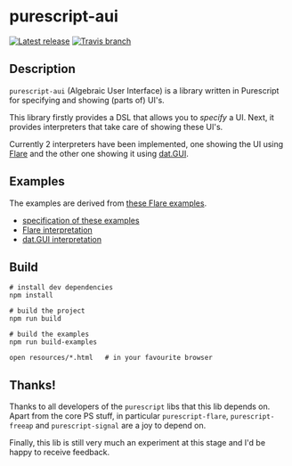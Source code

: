 # purescript-aui

[![Latest release](http://img.shields.io/github/release/rintcius/purescript-aui.svg)](https://github.com/rintcius/purescript-aui/releases)
[![Travis branch](https://img.shields.io/travis/rintcius/purescript-aui/master.svg)](https://travis-ci.org/rintcius/purescript-aui)

## Description

`purescript-aui` (Algebraic User Interface) is a library written in Purescript
for specifying and showing (parts of) UI's.

This library firstly provides a DSL that allows you to *specify* a UI.
Next, it provides interpreters that take care of showing these UI's.

Currently 2 interpreters have been implemented, one showing the UI using
[Flare](https://github.com/sharkdp/purescript-flare/)
and the other one showing it using [dat.GUI](https://github.com/dataarts/dat.gui).

## Examples

The examples are derived from [these Flare examples](http://sharkdp.github.io/purescript-flare/).

* [specification of these examples](https://github.com/rintcius/purescript-aui/blob/master/test/AUI/Examples.purs)
* [Flare interpretation](https://github.com/rintcius/purescript-aui/blob/master/test/AUI/Flare/Examples.purs)
* [dat.GUI interpretation](https://github.com/rintcius/purescript-aui/blob/master/test/AUI/DatGui/Examples.purs)

## Build

```
# install dev dependencies
npm install

# build the project
npm run build

# build the examples
npm run build-examples

open resources/*.html   # in your favourite browser
```

## Thanks!

Thanks to all developers of the `purescript` libs that this lib depends on.
Apart from the core PS stuff, in particular `purescript-flare`, `purescript-freeap`
and `purescript-signal` are a joy to depend on.

Finally, this lib is still very much an experiment at this stage
and I'd be happy to receive feedback.
